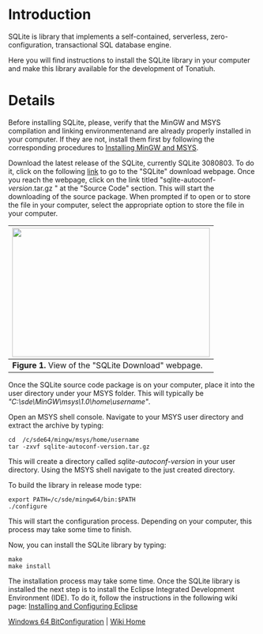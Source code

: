 # Introduction #
SQLite is library that implements a self-contained, serverless, zero-configuration, transactional SQL database engine.

Here you will find instructions to install the SQLite library in your computer and make this library available for the development of Tonatiuh.


# Details #

Before installing SQLite, please, verify that the MinGW and MSYS compilation and linking environmentenand are already properly installed in your computer. If they are not, install them first by following the corresponding procedures to [Installing MinGW and MSYS](InstallingMinGWForWindows64.md).

Download the latest release of the SQLite, currently SQLite 3080803. To do it, click on the following [link](http://www.sqlite.org/download.html) to go to the "SQLite"  download webpage. Once you reach the webpage, click on the link titled "sqlite-autoconf-_version_.tar.gz
" at the "Source Code" section. This will start the downloading of the source package. When prompted if to open or to store the file in your computer, select the appropriate option to store the file in your computer.

|<a href='https://picasaweb.google.com/lh/photo/EUE8J3N0mJ2oNgrSzrhA_-hPzBptKnN6WXkW8rDyw9U?feat=directlink'><img src='https://lh4.googleusercontent.com/-fmnewHcZOkY/UBEPur_I5TI/AAAAAAAAALM/NdkHdJlKKSc/s800/SQLiteDownloadWebpage.png' height='261' width='400' /></a>|
|:-----------------------------------------------------------------------------------------------------------------------------------------------------------------------------------------------------------------------------------------------------------------------|
| **Figure 1.** View of the "SQLite Download" webpage.                                                                                                                                                                                                                   |

Once the SQLite source code package is on your computer, place it into the user directory under your MSYS folder. This will typically be _"C:\sde\MinGW\msys\1.0\home\username"_.

Open an MSYS shell console. Navigate to your MSYS user directory and extract the archive by typing:
```
cd  /c/sde64/mingw/msys/home/username
tar -zxvf sqlite-autoconf-version.tar.gz
```

This will create a directory called _sqlite-autoconf-version_ in your user directory. Using the MSYS shell navigate to the just created directory.

To build the library in release mode type:
```
export PATH=/c/sde/mingw64/bin:$PATH
./configure 
```
This will start the configuration process. Depending on your computer, this process may take some time to finish.


Now, you can install the SQLite library by typing:
```
make 
make install
```

The installation process may take some time. Once the SQLite library is installed the next step is to install the Eclipse Integrated Development Environment (IDE). To do it, follow the instructions in the following wiki page: [Installing and Configuring Eclipse](InstallingAndConfiguringEclipseForWindows64.md)

[Windows 64 BitConfiguration](InstallingForWindows64.md) | [Wiki Home](http://code.google.com/p/tonatiuh/w/list)